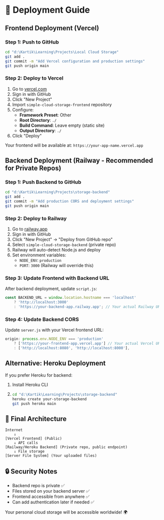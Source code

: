 # 🚀 Deployment Guide

## Frontend Deployment (Vercel)

### Step 1: Push to GitHub
```bash
cd "d:\Kartik\Learning\Projects\Local Cloud Storage"
git add .
git commit -m "Add Vercel configuration and production settings"
git push origin main
```

### Step 2: Deploy to Vercel
1. Go to [vercel.com](https://vercel.com)
2. Sign in with GitHub
3. Click "New Project"
4. Import `simple-cloud-storage-frontend` repository
5. Configure:
   - **Framework Preset**: Other
   - **Root Directory**: `./`
   - **Build Command**: Leave empty (static site)
   - **Output Directory**: `./`
6. Click "Deploy"

Your frontend will be available at: `https://your-app-name.vercel.app`

## Backend Deployment (Railway - Recommended for Private Repos)

### Step 1: Push Backend to GitHub
```bash
cd "d:\Kartik\Learning\Projects\storage-backend"
git add .
git commit -m "Add production CORS and deployment settings"
git push origin main
```

### Step 2: Deploy to Railway
1. Go to [railway.app](https://railway.app)
2. Sign in with GitHub
3. Click "New Project" → "Deploy from GitHub repo"
4. Select `simple-cloud-storage-backend` (private repo)
5. Railway will auto-detect Node.js and deploy
6. Set environment variables:
   - `NODE_ENV`: `production`
   - `PORT`: `3000` (Railway will override this)

### Step 3: Update Frontend with Backend URL
After backend deployment, update `script.js`:
```javascript
const BACKEND_URL = window.location.hostname === 'localhost' 
    ? 'http://localhost:3000'  
    : 'https://your-backend-app.railway.app'; // Your actual Railway URL
```

### Step 4: Update Backend CORS
Update `server.js` with your Vercel frontend URL:
```javascript
origin: process.env.NODE_ENV === 'production' 
    ? ['https://your-frontend-app.vercel.app'] // Your actual Vercel URL
    : ['http://localhost:8080', 'http://localhost:8000'],
```

## Alternative: Heroku Deployment

If you prefer Heroku for backend:

1. Install Heroku CLI
2. ```bash
   cd "d:\Kartik\Learning\Projects\storage-backend"
   heroku create your-storage-backend
   git push heroku main
   ```

## 🎯 Final Architecture

```
Internet
    ↓
[Vercel Frontend] (Public)
    ↓ API calls
[Railway/Heroku Backend] (Private repo, public endpoint)
    ↓ File storage
[Server File System] (Your uploaded files)
```

## 🔒 Security Notes

- Backend repo is private ✅
- Files stored on your backend server ✅
- Frontend accessible from anywhere ✅
- Can add authentication later if needed ✅

Your personal cloud storage will be accessible worldwide! 🌍
